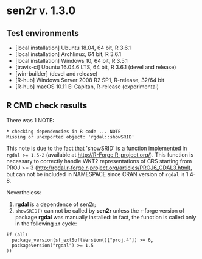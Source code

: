 # sen2r v. 1.3.0

## Test environments
* [local installation] Ubuntu 18.04, 64 bit, R 3.6.1
* [local installation] Archlinux, 64 bit, R 3.6.1
* [local installation] Windows 10, 64 bit, R 3.5.1
* [travis-ci] Ubuntu 16.04.6 LTS, 64 bit, R 3.6.1 (devel and release)
* [win-builder] (devel and release)
* [R-hub] Windows Server 2008 R2 SP1, R-release, 32/64 bit
* [R-hub] macOS 10.11 El Capitan, R-release (experimental)

## R CMD check results

There was 1 NOTE:
```
* checking dependencies in R code ... NOTE
Missing or unexported object: 'rgdal::showSRID'
```

This note is due to the fact that 'showSRID' is a function implemented
in `rgdal >= 1.5-2` (available at http://R-Forge.R-project.org/).
This function is necessary to correctly handle WKT2 representations of CRS
starting from PROJ >= 3 (http://rgdal.r-forge.r-project.org/articles/PROJ6_GDAL3.html),
but can not be included in NAMESPACE since CRAN version of `rgdal` is 1.4-8.

Nevertheless:

1. **rgdal** is a dependence of sen2r;
2. `showSRID()` can not be called by **sen2r** unless the r-forge version of 
    package **rgdal** was manually installed: in fact, the function is called
    only in the following `if` cycle:
```
if (all(
  package_version(sf_extSoftVersion()["proj.4"]) >= 6,
  packageVersion("rgdal") >= 1.5
))
```
        
